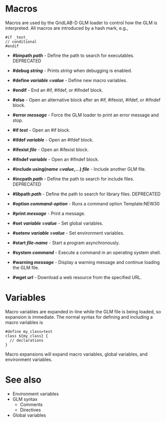 # Macros

Macros are used by the GridLAB-D GLM loader to control how the GLM is interpreted. All macros are introduced by a hash mark, e.g., 
    
    
    #if _test_
    // conditional 
    #endif
    

* **#binpath _path_** -
    Define the path to search for executables.  DEPRECATED 

* **#debug _string_** -
    Prints _string_ when debugging is enabled. 

* **#define _variable_ =_value_** -
    Define new macro variables.

* **#endif** -
    End an #if, #ifdef, or #ifndef block.

* **#else** -
    Open an alternative block after an #if, #ifexist, #ifdef, or #ifndef block.

* **#error _message_** -
    Force the GLM loader to print an error message and stop.

* **#if _test_** -
    Open an #if block.

* **#ifdef _variable_** -
    Open an #ifdef block.

* **#ifexist _file_** -
    Open an #ifexist block.

* **#ifndef _variable_** -
    Open an #ifndef block.

* **#include using(_name_ =_value_,...) _file_** -
    Include another GLM file.

* **#incpath _path_** -
    Define the path to search for include files.  DEPRECATED 

* **#libpath _path_** -
    Define the path to search for library files.  DEPRECATED 

* **#option _command-option_** -
    Runs a command option Template:NEW30

* **#print _message_** -
    Print a message.

* **#set _variable_ =_value_** -
    Set global variables.

* **#setenv _variable_ =_value_** -
    Set environment variables.

* **#start _file-name_** -
    Start a program asynchronously.

* **#system _command_** -
    Execute a command in an operating system shell.

* **#warning _message_** -
    Display a warning message and continue loading the GLM file.

* **#wget _url_** -
    Download a web resource from the specified URL. 

# Variables

Macro variables are expanded in-line while the GLM file is being loaded, so expansion is immediate. The normal syntax for defining and including a macro variables is 
    
    
    #define my_class=test
    class ${my_class} {
      // declarations
    }
    

Macro expansions will expand macro variables, global variables, and environment variables. 

# See also

  * Environment variables
  * GLM syntax
    * Comments
    * Directives
  * Global variables


